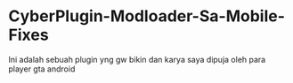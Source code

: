 # CyberPlugin-Modloader-Sa-Mobile-Fixes
Ini adalah sebuah plugin yng gw bikin dan karya saya dipuja oleh para player gta android
